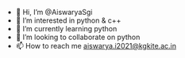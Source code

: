 - 👋 Hi, I’m @AiswaryaSgi
- 👀 I’m interested in python & c++
- 🌱 I’m currently learning python
- 💞️ I’m looking to collaborate on python
- 📫 How to reach me aiswarya.i2021@kgkite.ac.in

<!---
AiswaryaSgi/AiswaryaSgi is a ✨ special ✨ repository because its `README.md` (this file) appears on your GitHub profile.
You can click the Preview link to take a look at your changes.
--->
